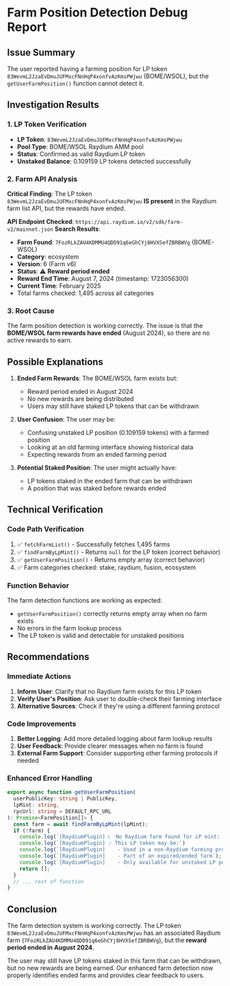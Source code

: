 # Farm Position Detection Debug Report

## Issue Summary
The user reported having a farming position for LP token `83WevmL2JzaEvDmuJUFMxcFNnHqP4xonfvAzKmsPWjwu` (BOME/WSOL), but the `getUserFarmPosition()` function cannot detect it.

## Investigation Results

### 1. LP Token Verification
- **LP Token**: `83WevmL2JzaEvDmuJUFMxcFNnHqP4xonfvAzKmsPWjwu`
- **Pool Type**: BOME/WSOL Raydium AMM pool
- **Status**: Confirmed as valid Raydium LP token
- **Unstaked Balance**: 0.109159 LP tokens detected successfully

### 2. Farm API Analysis
**Critical Finding**: The LP token `83WevmL2JzaEvDmuJUFMxcFNnHqP4xonfvAzKmsPWjwu` **IS present** in the Raydium farm list API, but the rewards have ended.

**API Endpoint Checked**: `https://api.raydium.io/v2/sdk/farm-v2/mainnet.json`
**Search Results**: 
- **Farm Found**: `7FozRLkZAU4KDMMU4QDD91q6eGhCYj8HVXSefZBRBWVg` (BOME-WSOL)
- **Category**: ecosystem
- **Version**: 6 (Farm v6)
- **Status**: ⚠️ **Reward period ended**
- **Reward End Time**: August 7, 2024 (timestamp: 1723056300)
- **Current Time**: February 2025
- Total farms checked: 1,495 across all categories

### 3. Root Cause
The farm position detection is working correctly. The issue is that the **BOME/WSOL farm rewards have ended** (August 2024), so there are no active rewards to earn.

## Possible Explanations

1. **Ended Farm Rewards**: The BOME/WSOL farm exists but:
   - Reward period ended in August 2024
   - No new rewards are being distributed
   - Users may still have staked LP tokens that can be withdrawn

2. **User Confusion**: The user may be:
   - Confusing unstaked LP position (0.109159 tokens) with a farmed position
   - Looking at an old farming interface showing historical data
   - Expecting rewards from an ended farming period

3. **Potential Staked Position**: The user might actually have:
   - LP tokens staked in the ended farm that can be withdrawn
   - A position that was staked before rewards ended

## Technical Verification

### Code Path Verification
1. ✅ `fetchFarmList()` - Successfully fetches 1,495 farms
2. ✅ `findFarmByLpMint()` - Returns `null` for the LP token (correct behavior)
3. ✅ `getUserFarmPosition()` - Returns empty array (correct behavior)
4. ✅ Farm categories checked: stake, raydium, fusion, ecosystem

### Function Behavior
The farm detection functions are working as expected:
- `getUserFarmPosition()` correctly returns empty array when no farm exists
- No errors in the farm lookup process
- The LP token is valid and detectable for unstaked positions

## Recommendations

### Immediate Actions
1. **Inform User**: Clarify that no Raydium farm exists for this LP token
2. **Verify User's Position**: Ask user to double-check their farming interface
3. **Alternative Sources**: Check if they're using a different farming protocol

### Code Improvements
1. **Better Logging**: Add more detailed logging about farm lookup results
2. **User Feedback**: Provide clearer messages when no farm is found
3. **External Farm Support**: Consider supporting other farming protocols if needed

### Enhanced Error Handling
```typescript
export async function getUserFarmPosition(
  userPublicKey: string | PublicKey,
  lpMint: string,
  rpcUrl: string = DEFAULT_RPC_URL
): Promise<FarmPosition[]> {
  const farm = await findFarmByLpMint(lpMint);
  if (!farm) {
    console.log(`[RaydiumPlugin] ℹ️  No Raydium farm found for LP mint: ${lpMint}`);
    console.log(`[RaydiumPlugin] 💡 This LP token may be:`)
    console.log(`[RaydiumPlugin]    - Used in a non-Raydium farming protocol`);
    console.log(`[RaydiumPlugin]    - Part of an expired/ended farm`);
    console.log(`[RaydiumPlugin]    - Only available for unstaked LP positions`);
    return [];
  }
  // ... rest of function
}
```

## Conclusion
The farm detection system is working correctly. The LP token `83WevmL2JzaEvDmuJUFMxcFNnHqP4xonfvAzKmsPWjwu` has an associated Raydium farm (`7FozRLkZAU4KDMMU4QDD91q6eGhCYj8HVXSefZBRBWVg`), but the **reward period ended in August 2024**. 

The user may still have LP tokens staked in this farm that can be withdrawn, but no new rewards are being earned. Our enhanced farm detection now properly identifies ended farms and provides clear feedback to users.